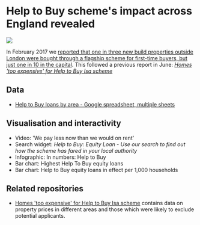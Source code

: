 # Help to Buy scheme's impact across England revealed

![](http://ichef-1.bbci.co.uk/news/624/cpsprodpb/14E45/production/_94237558_chart_helpbuyaverages_birmingham.png)

In February 2017 we [reported that one in three new build properties outside London were bought through a flagship scheme for first-time buyers, but just one in 10 in the capital](http://www.bbc.co.uk/news/uk-england-38330552). This followed a previous report in June: [*Homes 'too expensive' for Help to Buy Isa scheme*](https://github.com/BBC-Data-Unit/helptobuy)

## Data

* [Help to Buy loans by area - Google spreadsheet, multiple sheets](https://docs.google.com/spreadsheets/d/1RL9ELofXmJI6aF91pk0tUlVFnodSXyoFfGAq9JvN1I8/edit?usp=sharing)

## Visualisation and interactivity

* Video: 'We pay less now than we would on rent'
* Search widget: *Help to Buy: Equity Loan - Use our search to find out how the scheme has fared in your local authority*
* Infographic: In numbers: Help to Buy
* Bar chart: Highest Help To Buy equity loans
* Bar chart: Help to Buy equity loans in effect per 1,000 households

## Related repositories

* [Homes 'too expensive' for Help to Buy Isa scheme](https://github.com/BBC-Data-Unit/helptobuy) contains data on property prices in different areas and those which were likely to exclude potential applicants.
